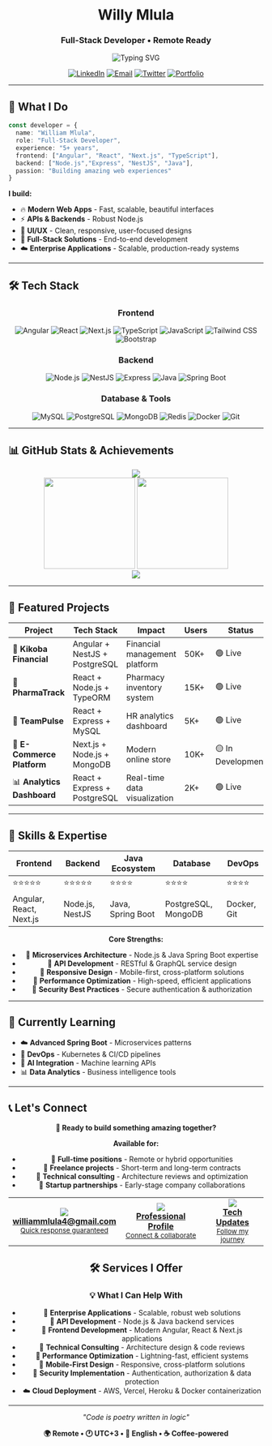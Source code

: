 <div align="center">

# Willy Mlula
### Full-Stack Developer • Remote Ready

<img src="https://readme-typing-svg.herokuapp.com?font=Fira+Code&size=20&duration=2500&pause=1000&color=00D4FF&center=true&vCenter=true&width=500&lines=Angular+%7C+React+%7C+Next.js+Developer;Node.js+%7C+NestJS+%7C+Express+Expert;5%2B+Years+Experience;Available+Worldwide" alt="Typing SVG" />

[![LinkedIn](https://img.shields.io/badge/LinkedIn-0077B5?style=for-the-badge&logo=linkedin&logoColor=white)](https://www.linkedin.com/in/william-mlula-341a98147/)
[![Email](https://img.shields.io/badge/Email-EA4335?style=for-the-badge&logo=gmail&logoColor=white)](mailto:williammlula4@gmail.com)
[![Twitter](https://img.shields.io/badge/Twitter-1DA1F2?style=for-the-badge&logo=twitter&logoColor=white)](https://twitter.com/ndeanka)
[![Portfolio](https://img.shields.io/badge/Portfolio-FF5722?style=for-the-badge&logo=google-chrome&logoColor=white)](#)

</div>

---

## 🚀 What I Do

```typescript
const developer = {
  name: "William Mlula",
  role: "Full-Stack Developer",
  experience: "5+ years",
  frontend: ["Angular", "React", "Next.js", "TypeScript"],
  backend: ["Node.js","Express", "NestJS", "Java"],
  passion: "Building amazing web experiences"
}
```

**I build:**
- 🔥 **Modern Web Apps** - Fast, scalable, beautiful interfaces
- ⚡ **APIs & Backends** - Robust Node.js  
- 🎨 **UI/UX** - Clean, responsive, user-focused designs
- 🚀 **Full-Stack Solutions** - End-to-end development
- ☁️ **Enterprise Applications** - Scalable, production-ready systems

---

## 🛠️ Tech Stack

<div align="center">

### Frontend
![Angular](https://img.shields.io/badge/Angular-DD0031?style=for-the-badge&logo=angular&logoColor=white)
![React](https://img.shields.io/badge/React-61DAFB?style=for-the-badge&logo=react&logoColor=black)
![Next.js](https://img.shields.io/badge/Next.js-000000?style=for-the-badge&logo=next.js&logoColor=white)
![TypeScript](https://img.shields.io/badge/TypeScript-007ACC?style=for-the-badge&logo=typescript&logoColor=white)
![JavaScript](https://img.shields.io/badge/JavaScript-F7DF1E?style=for-the-badge&logo=javascript&logoColor=black)
![Tailwind CSS](https://img.shields.io/badge/Tailwind_CSS-38B2AC?style=for-the-badge&logo=tailwind-css&logoColor=white)
![Bootstrap](https://img.shields.io/badge/Bootstrap-563D7C?style=for-the-badge&logo=bootstrap&logoColor=white)

### Backend
![Node.js](https://img.shields.io/badge/Node.js-339933?style=for-the-badge&logo=node.js&logoColor=white)
![NestJS](https://img.shields.io/badge/NestJS-E0234E?style=for-the-badge&logo=nestjs&logoColor=white)
![Express](https://img.shields.io/badge/Express-000000?style=for-the-badge&logo=express&logoColor=white)
![Java](https://img.shields.io/badge/Java-ED8B00?style=for-the-badge&logo=openjdk&logoColor=white)
![Spring Boot](https://img.shields.io/badge/Spring_Boot-6DB33F?style=for-the-badge&logo=spring-boot&logoColor=white)

### Database & Tools
![MySQL](https://img.shields.io/badge/MySQL-00758F?style=for-the-badge&logo=mysql&logoColor=white)
![PostgreSQL](https://img.shields.io/badge/PostgreSQL-4169E1?style=for-the-badge&logo=postgresql&logoColor=white)
![MongoDB](https://img.shields.io/badge/MongoDB-47A248?style=for-the-badge&logo=mongodb&logoColor=white)
![Redis](https://img.shields.io/badge/Redis-DC382D?style=for-the-badge&logo=redis&logoColor=white)
![Docker](https://img.shields.io/badge/Docker-2496ED?style=for-the-badge&logo=docker&logoColor=white)
![Git](https://img.shields.io/badge/Git-F05032?style=for-the-badge&logo=git&logoColor=white)
</div>

---

## 📊 GitHub Stats & Achievements

<div align="center">
  <img src="https://github-profile-trophy.vercel.app/?username=ndeanka&theme=darkhub&no-frame=true&no-bg=true&margin-w=4&row=1&column=7" />
</div>

<div align="center">
  <img height="180em" src="https://github-readme-stats.vercel.app/api?username=ndeanka&show_icons=true&theme=tokyonight&hide_border=true&count_private=true" />
  <img height="180em" src="https://github-readme-stats.vercel.app/api/top-langs/?username=ndeanka&layout=compact&theme=tokyonight&hide_border=true" />
</div>

<div align="center">
  <img src="https://github-readme-streak-stats.herokuapp.com/?user=ndeanka&theme=tokyonight&hide_border=true" />
</div>

---

## 💼 Featured Projects

| Project | Tech Stack | Impact | Users | Status |
|---------|------------|---------|-------|--------|
| 🏦 **Kikoba Financial** | Angular + NestJS + PostgreSQL | Financial management platform | 50K+ | 🟢 Live |
| 💊 **PharmaTrack** | React + Node.js + TypeORM | Pharmacy inventory system | 15K+ | 🟢 Live |
| 👥 **TeamPulse** | React + Express + MySQL | HR analytics dashboard | 5K+ | 🟢 Live |
| 🚀 **E-Commerce Platform** | Next.js + Node.js + MongoDB | Modern online store | 10K+ | 🟡 In Development |
| 📊 **Analytics Dashboard** | React + Express + PostgreSQL | Real-time data visualization | 2K+ | 🟢 Live |

---

## 🌟 Skills & Expertise

<div align="center">

| Frontend | Backend | Java Ecosystem | Database | DevOps |
|----------|---------|----------------|----------|--------|
| ⭐⭐⭐⭐⭐ | ⭐⭐⭐⭐⭐ | ⭐⭐⭐⭐ | ⭐⭐⭐⭐ | ⭐⭐⭐⭐ |
| Angular, React, Next.js | Node.js, NestJS | Java, Spring Boot | PostgreSQL, MongoDB | Docker, Git |

**Core Strengths:**
- 🔧 **Microservices Architecture** - Node.js & Java Spring Boot expertise
- 🎯 **API Development** - RESTful & GraphQL service design
- 📱 **Responsive Design** - Mobile-first, cross-platform solutions
- 🚀 **Performance Optimization** - High-speed, efficient applications
- 🔐 **Security Best Practices** - Secure authentication & authorization

</div>

---

## 🎯 Currently Learning

- ☁️ **Advanced Spring Boot** - Microservices patterns
- 🔄 **DevOps** - Kubernetes & CI/CD pipelines
- 🤖 **AI Integration** - Machine learning APIs
- 📊 **Data Analytics** - Business intelligence tools

---

## 📞 Let's Connect

<div align="center">

**🚀 Ready to build something amazing together?**

**Available for:**
- 💼 **Full-time positions** - Remote or hybrid opportunities
- 🔧 **Freelance projects** - Short-term and long-term contracts
- 🤝 **Technical consulting** - Architecture reviews and optimization
- 🎯 **Startup partnerships** - Early-stage company collaborations

<table>
  <tr>
    <td align="center">
      <a href="mailto:williammlula4@gmail.com">
        <img src="https://img.shields.io/badge/📧_Email-EA4335?style=for-the-badge&logo=gmail&logoColor=white"/>
        <br><b>williammlula4@gmail.com</b>
        <br><small>Quick response guaranteed</small>
      </a>
    </td>
    <td align="center">
      <a href="https://www.linkedin.com/in/william-mlula-341a98147/">
        <img src="https://img.shields.io/badge/💼_LinkedIn-0077B5?style=for-the-badge&logo=linkedin&logoColor=white"/>
        <br><b>Professional Profile</b>
        <br><small>Connect & collaborate</small>
      </a>
    </td>
    <td align="center">
      <a href="https://twitter.com/ndeanka">
        <img src="https://img.shields.io/badge/🐦_Twitter-1DA1F2?style=for-the-badge&logo=twitter&logoColor=white"/>
        <br><b>Tech Updates</b>
        <br><small>Follow my journey</small>
      </a>
    </td>
  </tr>
</table>

## 🛠️ Services I Offer

### 💡 What I Can Help With

- 🏢 **Enterprise Applications** - Scalable, robust web solutions
- 🔧 **API Development** - Node.js & Java backend services
- 🎨 **Frontend Development** - Modern Angular, React & Next.js applications
- 👥 **Technical Consulting** - Architecture design & code reviews
- 🚀 **Performance Optimization** - Lightning-fast, efficient systems
- 📱 **Mobile-First Design** - Responsive, cross-platform solutions
- 🔐 **Security Implementation** - Authentication, authorization & data protection
- ☁️ **Cloud Deployment** - AWS, Vercel, Heroku & Docker containerization

---

*"Code is poetry written in logic"* 

**🌍 Remote • 🕐 UTC+3 • 💬 English • ☕ Coffee-powered**

</div>
